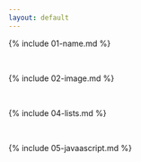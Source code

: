 ```yaml
---
layout: default
---
```


{% include 01-name.md %}

<br>

{% include 02-image.md %}

<br>

{% include 04-lists.md %}

<br>

{% include 05-javaascript.md %}
